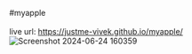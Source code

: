#myapple
<br>
<br>
live url: https://justme-vivek.github.io/myapple/
<br>
![Screenshot 2024-06-24 160359](https://github.com/justme-vivek/myapple/assets/147023192/7b1a09e9-5e6e-455c-ae9c-0bacb074a934)
